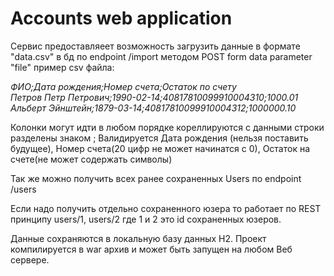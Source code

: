 # **Accounts web application**

Сервис предоставляеет возможность загрузить данные в формате "data.csv" в бд по endpoint /import методом POST  form data parameter "file"
пример csv файла: 


   _ФИО;Дата рождения;Номер счета;Остаток по счету<br/>
   Петров Петр Петрович;1990-02-14;40817810099910004310;1000.01<br/>
   Альберт Эйнштейн;1879-03-14;40817810099910004312;1000000.10_
   
   
Колонки могут идти в любом порядке кореллируются с данными строки разделены знаком ;
Валидируется Дата рождения (нельзя поставить будущее), Номер счета(20 цифр не может начинатся с 0), Остаток на счете(не может содержать символы)

Так же можно получить всех ранее сохраненных Users по endpoint /users

Если надо получить отдельно сохраненного юзера то работает по REST принципу users/1, users/2   где 1 и 2 это id сохраненных юзеров.

Данные сохраняются в локальную базу данных H2.
Проект компилируется в war архив и может быть запущен на любом Веб сервере.




